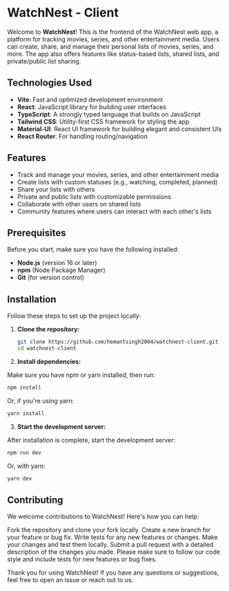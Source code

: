# WatchNest - Client

Welcome to **WatchNest**! This is the frontend of the WatchNest web app, a platform for tracking movies, series, and other entertainment media. Users can create, share, and manage their personal lists of movies, series, and more. The app also offers features like status-based lists, shared lists, and private/public list sharing.

## Technologies Used

- **Vite**: Fast and optimized development environment
- **React**: JavaScript library for building user interfaces
- **TypeScript**: A strongly typed language that builds on JavaScript
- **Tailwind CSS**: Utility-first CSS framework for styling the app
- **Material-UI**: React UI framework for building elegant and consistent UIs
- **React Router**: For handling routing/navigation

## Features

- Track and manage your movies, series, and other entertainment media
- Create lists with custom statuses (e.g., watching, completed, planned)
- Share your lists with others
- Private and public lists with customizable permissions
- Collaborate with other users on shared lists
- Community features where users can interact with each other's lists

## Prerequisites

Before you start, make sure you have the following installed:

- **Node.js** (version 16 or later)
- **npm** (Node Package Manager)
- **Git** (for version control)

## Installation

Follow these steps to set up the project locally:

1. **Clone the repository:**

   ```bash
   git clone https://github.com/hemantsingh2004/watchnest-client.git
   cd watchnest-client
   ```

2. **Install dependencies:**

Make sure you have npm or yarn installed, then run:

```bash
npm install
```

Or, if you're using yarn:

```bash
yarn install
```

3. **Start the development server:**

After installation is complete, start the development server:

```bash
npm run dev
```

Or, with yarn:

```bash
yarn dev
```

## Contributing

We welcome contributions to WatchNest! Here's how you can help:

Fork the repository and clone your fork locally.
Create a new branch for your feature or bug fix.
Write tests for any new features or changes.
Make your changes and test them locally.
Submit a pull request with a detailed description of the changes you made.
Please make sure to follow our code style and include tests for new features or bug fixes.

Thank you for using WatchNest! If you have any questions or suggestions, feel free to open an issue or reach out to us.
